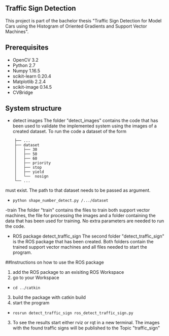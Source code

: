 ## Traffic Sign Detection

This project is part of the bachelor thesis "Traffic Sign Detection for Model Cars using the Histogram of Oriented Gradients and Support Vector Machines".

## Prerequisites

- OpenCV 3.2
- Python 2.7
- Numpy 1.16.5
- scikit-learn 0.20.4
- Matplotlib 2.2.4
- scikit-image 0.14.5
- CVBridge


## System structure
- detect images
The folder "detect_images" contains the code that has been used to validate the implemented system using the images of a created dataset.
To run the code a dataset of the form
```	.
	├── ...
	├── dataset
	│   ├── 30
	│   ├── 50
	│   ├── 60
	│   ├── priority
	│   ├── stop
	│   ├── yield
	│   └──  nosign
	└── ...
```
must exist. The path to that dataset needs to be passed as argument.
 - ```python shape_number_detect.py /.../dataset ```

-train
The folder "train" contains the files to train both support vector machines, the file for processing the images and a folder containing the data that has been used for training.
No extra parameters are needed to run the code.

- ROS package detect_traffic_sign
The second folder "detect_traffic_sign" is the ROS package that has been created.
Both folders contain the trained support vector machines and all files needed to start the program.

##Instructions on how to use the ROS package
1. add the ROS package to an exisiting ROS Workspace
2. go to your Workspace
  - ```cd ../catkin```
3. build the package with catkin build
4. start the program
  - ```rosrun detect_traffic_sign ros_detect_traffic_sign.py```
3. To see the results start either rviz or rqt in a new terminal. The images with the found traffic signs will be published to the Topic "traffic_sign"
